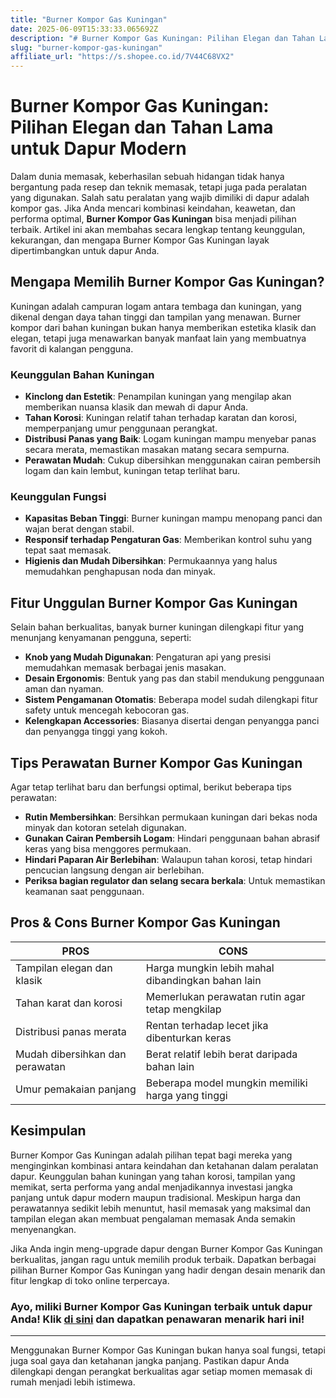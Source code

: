 ```yaml
---
title: "Burner Kompor Gas Kuningan"
date: 2025-06-09T15:33:33.065692Z
description: "# Burner Kompor Gas Kuningan: Pilihan Elegan dan Tahan Lama untuk Dapur Modern..."
slug: "burner-kompor-gas-kuningan"
affiliate_url: "https://s.shopee.co.id/7V44C68VX2"
---
```

# Burner Kompor Gas Kuningan: Pilihan Elegan dan Tahan Lama untuk Dapur Modern

Dalam dunia memasak, keberhasilan sebuah hidangan tidak hanya bergantung pada resep dan teknik memasak, tetapi juga pada peralatan yang digunakan. Salah satu peralatan yang wajib dimiliki di dapur adalah kompor gas. Jika Anda mencari kombinasi keindahan, keawetan, dan performa optimal, **Burner Kompor Gas Kuningan** bisa menjadi pilihan terbaik. Artikel ini akan membahas secara lengkap tentang keunggulan, kekurangan, dan mengapa Burner Kompor Gas Kuningan layak dipertimbangkan untuk dapur Anda.

## Mengapa Memilih Burner Kompor Gas Kuningan?

Kuningan adalah campuran logam antara tembaga dan kuningan, yang dikenal dengan daya tahan tinggi dan tampilan yang menawan. Burner kompor dari bahan kuningan bukan hanya memberikan estetika klasik dan elegan, tetapi juga menawarkan banyak manfaat lain yang membuatnya favorit di kalangan pengguna.

### Keunggulan Bahan Kuningan

- **Kinclong dan Estetik**: Penampilan kuningan yang mengilap akan memberikan nuansa klasik dan mewah di dapur Anda.
- **Tahan Korosi**: Kuningan relatif tahan terhadap karatan dan korosi, memperpanjang umur penggunaan perangkat.
- **Distribusi Panas yang Baik**: Logam kuningan mampu menyebar panas secara merata, memastikan masakan matang secara sempurna.
- **Perawatan Mudah**: Cukup dibersihkan menggunakan cairan pembersih logam dan kain lembut, kuningan tetap terlihat baru.

### Keunggulan Fungsi

- **Kapasitas Beban Tinggi**: Burner kuningan mampu menopang panci dan wajan berat dengan stabil.
- **Responsif terhadap Pengaturan Gas**: Memberikan kontrol suhu yang tepat saat memasak.
- **Higienis dan Mudah Dibersihkan**: Permukaannya yang halus memudahkan penghapusan noda dan minyak.

## Fitur Unggulan Burner Kompor Gas Kuningan

Selain bahan berkualitas, banyak burner kuningan dilengkapi fitur yang menunjang kenyamanan pengguna, seperti:

- **Knob yang Mudah Digunakan**: Pengaturan api yang presisi memudahkan memasak berbagai jenis masakan.
- **Desain Ergonomis**: Bentuk yang pas dan stabil mendukung penggunaan aman dan nyaman.
- **Sistem Pengamanan Otomatis**: Beberapa model sudah dilengkapi fitur safety untuk mencegah kebocoran gas.
- **Kelengkapan Accessories**: Biasanya disertai dengan penyangga panci dan penyangga tinggi yang kokoh.

## Tips Perawatan Burner Kompor Gas Kuningan

Agar tetap terlihat baru dan berfungsi optimal, berikut beberapa tips perawatan:

- **Rutin Membersihkan**: Bersihkan permukaan kuningan dari bekas noda minyak dan kotoran setelah digunakan.
- **Gunakan Cairan Pembersih Logam**: Hindari penggunaan bahan abrasif keras yang bisa menggores permukaan.
- **Hindari Paparan Air Berlebihan**: Walaupun tahan korosi, tetap hindari pencucian langsung dengan air berlebihan.
- **Periksa bagian regulator dan selang secara berkala**: Untuk memastikan keamanan saat penggunaan.

## Pros & Cons Burner Kompor Gas Kuningan

| **PROS** | **CONS** |
|------------|--------------|
| Tampilan elegan dan klasik | Harga mungkin lebih mahal dibandingkan bahan lain |
| Tahan karat dan korosi | Memerlukan perawatan rutin agar tetap mengkilap |
| Distribusi panas merata | Rentan terhadap lecet jika dibenturkan keras |
| Mudah dibersihkan dan perawatan | Berat relatif lebih berat daripada bahan lain |
| Umur pemakaian panjang | Beberapa model mungkin memiliki harga yang tinggi |

## Kesimpulan

Burner Kompor Gas Kuningan adalah pilihan tepat bagi mereka yang menginginkan kombinasi antara keindahan dan ketahanan dalam peralatan dapur. Keunggulan bahan kuningan yang tahan korosi, tampilan yang memikat, serta performa yang andal menjadikannya investasi jangka panjang untuk dapur modern maupun tradisional. Meskipun harga dan perawatannya sedikit lebih menuntut, hasil memasak yang maksimal dan tampilan elegan akan membuat pengalaman memasak Anda semakin menyenangkan.

Jika Anda ingin meng-upgrade dapur dengan Burner Kompor Gas Kuningan berkualitas, jangan ragu untuk memilih produk terbaik. Dapatkan berbagai pilihan Burner Kompor Gas Kuningan yang hadir dengan desain menarik dan fitur lengkap di toko online terpercaya.

### Ayo, miliki Burner Kompor Gas Kuningan terbaik untuk dapur Anda! Klik [di sini](https://s.shopee.co.id/7V44C68VX2) dan dapatkan penawaran menarik hari ini!

---

Menggunakan Burner Kompor Gas Kuningan bukan hanya soal fungsi, tetapi juga soal gaya dan ketahanan jangka panjang. Pastikan dapur Anda dilengkapi dengan perangkat berkualitas agar setiap momen memasak di rumah menjadi lebih istimewa.